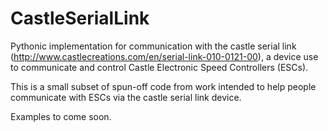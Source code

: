 # CastleSerialLink
Pythonic implementation for communication with the castle serial link (http://www.castlecreations.com/en/serial-link-010-0121-00), a device use to communicate and control Castle Electronic Speed Controllers (ESCs).

This is a small subset of spun-off code from work intended to help people communicate with ESCs via the castle serial link device. 

Examples to come soon.

